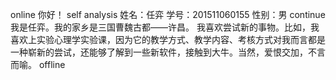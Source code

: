 online
你好！
self analysis
姓名：任弈
学号：201511060155
性别：男
continue
我是任弈。我的家乡是三国曹魏古都——许昌。
我喜欢尝试新的事物。比如，我喜欢上实验心理学实验课，因为它的教学方式、教学内容、考核方式对我而言都是一种崭新的尝试，还能够了解到一些新软件，接触到大牛。当然，爱恨交加，不言而喻。
offline
